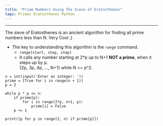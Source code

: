 ```yaml
---
title: "Prime Numbers Using The Sieve of Eratosthenes"
tags: Primes Eratosthenes Python
---
```


<hr>
The sieve of Eratosthenes is an ancient algorithm for finding all prime numbers less than N.   
Very Cool ;)

- The key to understanding this algorithm is the `range` command.  
   - `range(start, stop, step)`
   - It calls any number starting at 2*p up to N+1 **NOT a prime**, when it steps up by p.  
   {2p, 3p, 4p, ..., N+1} while N <= p^2.
```
n = int(input('Enter an integer: '))
prime = [True for i in range(n + 1)]
p = 2

while p * p <= n:
    if prime[p]:
        for i in range(2*p, n+1, p):
            prime[i] = False
    p += 1

print([p for p in range(2, n) if prime[p]])
```
